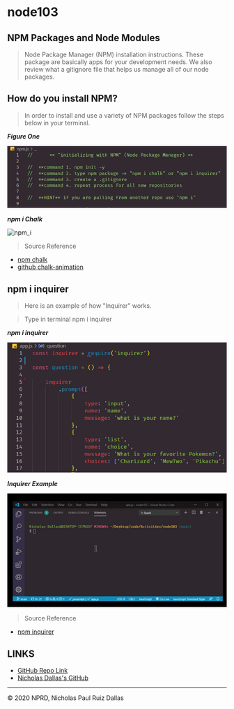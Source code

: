 # node103

## NPM Packages and Node Modules 

> Node Package Manager (NPM) installation instructions. These package are basically apps for your development needs.  We also review what a gitignore file that helps us manage all of our node packages.

## How do you install NPM?

> In order to install and use a variety of NPM packages follow the steps below in your terminal. 

***Figure One***

![NPM](./photos/NPM.jpg)

***npm i Chalk***

![npm_i](./video/npm_i.gif)

> Source Reference
- [npm chalk](https://www.npmjs.com/package/chalk)
- [github chalk-animation](https://github.com/bokub/chalk-animation)


## npm i inquirer

> Here is an example of how "Inquirer" works.

> Type in terminal npm i inquirer

***npm i inquirer***

![inquirer.png](./photos/inquirer.png)

***Inquirer Example***

![inquirer](./video/inquirer.gif)

> Source Reference
- [npm inquirer](https://www.npmjs.com/package/inquirer)

## LINKS

- [GitHub Repo Link](https://github.com/nicholasd-uci/node103)
- [Nicholas Dallas's GitHub](https://github.com/nicholasd-uci)

- - -
© 2020 NPRD, Nicholas Paul Ruiz Dallas